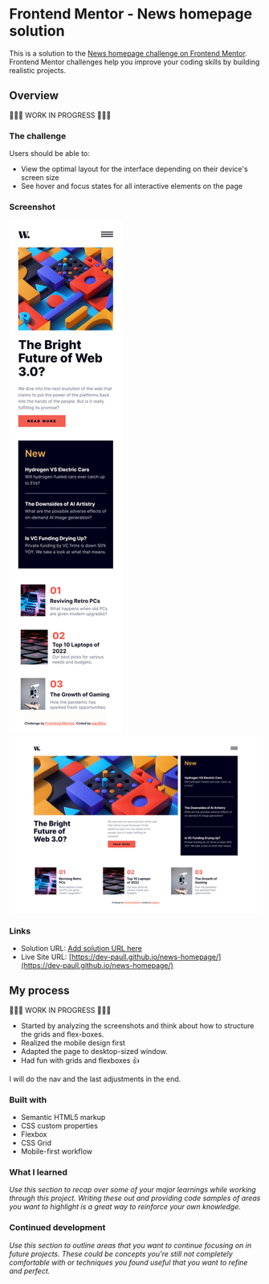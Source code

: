 # Frontend Mentor - News homepage solution

This is a solution to the [News homepage challenge on Frontend Mentor](https://www.frontendmentor.io/challenges/news-homepage-H6SWTa1MFl). Frontend Mentor challenges help you improve your coding skills by building realistic projects. 

## Overview

🛑🛑🛑 WORK IN PROGRESS 🛑🛑🛑

### The challenge

Users should be able to:

- View the optimal layout for the interface depending on their device's screen size
- See hover and focus states for all interactive elements on the page

### Screenshot

![](./screenshot_mobile.png)
![](./screenshot_desktop.png)

### Links

- Solution URL: [Add solution URL here](https://your-solution-url.com)
- Live Site URL: [https://dev-paull.github.io/news-homepage/](https://dev-paull.github.io/news-homepage/)

## My process

🛑🛑🛑 WORK IN PROGRESS 🛑🛑🛑

- Started by analyzing the screenshots and think about how to structure the grids and flex-boxes. 
- Realized the mobile design first
- Adapted the page to desktop-sized window. 
- Had fun with grids and flexboxes 👍

I will do the nav and the last adjustments in the end.

### Built with

- Semantic HTML5 markup
- CSS custom properties
- Flexbox
- CSS Grid
- Mobile-first workflow

### What I learned

*Use this section to recap over some of your major learnings while working through this project. Writing these out and providing code samples of areas you want to highlight is a great way to reinforce your own knowledge.*


### Continued development

*Use this section to outline areas that you want to continue focusing on in future projects. These could be concepts you're still not completely comfortable with or techniques you found useful that you want to refine and perfect.*
